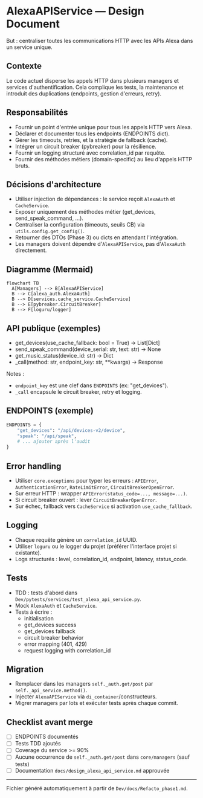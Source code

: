 # AlexaAPIService — Design Document

But : centraliser toutes les communications HTTP avec les APIs Alexa dans un service unique.

## Contexte

Le code actuel disperse les appels HTTP dans plusieurs managers et services d'authentification. Cela complique les tests, la maintenance et introduit des duplications (endpoints, gestion d'erreurs, retry).

## Responsabilités

- Fournir un point d'entrée unique pour tous les appels HTTP vers Alexa.
- Déclarer et documenter tous les endpoints (ENDPOINTS dict).
- Gérer les timeouts, retries, et la stratégie de fallback (cache).
- Intégrer un circuit breaker (pybreaker) pour la résilience.
- Fournir un logging structuré avec correlation_id par requête.
- Fournir des méthodes métiers (domain-specific) au lieu d'appels HTTP bruts.

## Décisions d'architecture

- Utiliser injection de dépendances : le service reçoit `AlexaAuth` et `CacheService`.
- Exposer uniquement des méthodes métier (get_devices, send_speak_command, ...).
- Centraliser la configuration (timeouts, seuils CB) via `utils.config.get_config()`.
- Retourner des DTOs (Phase 3) ou dicts en attendant l'intégration.
- Les managers doivent dépendre d'`AlexaAPIService`, pas d'`AlexaAuth` directement.

## Diagramme (Mermaid)

```mermaid
flowchart TB
  A[Managers] --> B[AlexaAPIService]
  B --> C[alexa_auth.AlexaAuth]
  B --> D[services.cache_service.CacheService]
  B --> E[pybreaker.CircuitBreaker]
  B --> F[loguru/logger]
```

## API publique (exemples)

- get_devices(use_cache_fallback: bool = True) -> List[Dict]
- send_speak_command(device_serial: str, text: str) -> None
- get_music_status(device_id: str) -> Dict
- \_call(method: str, endpoint_key: str, \*\*kwargs) -> Response

Notes :

- `endpoint_key` est une clef dans `ENDPOINTS` (ex: "get_devices").
- `_call` encapsule le circuit breaker, retry et logging.

## ENDPOINTS (exemple)

```python
ENDPOINTS = {
    "get_devices": "/api/devices-v2/device",
    "speak": "/api/speak",
    # ... ajouter après l'audit
}
```

## Error handling

- Utiliser `core.exceptions` pour typer les erreurs : `APIError`, `AuthenticationError`, `RateLimitError`, `CircuitBreakerOpenError`.
- Sur erreur HTTP : wrapper `APIError(status_code=..., message=...)`.
- Si circuit breaker ouvert : lever `CircuitBreakerOpenError`.
- Sur échec, fallback vers `CacheService` si activation `use_cache_fallback`.

## Logging

- Chaque requête génère un `correlation_id` UUID.
- Utiliser `loguru` ou le logger du projet (préférer l'interface projet si existante).
- Logs structurés : level, correlation_id, endpoint, latency, status_code.

## Tests

- TDD : tests d'abord dans `Dev/pytests/services/test_alexa_api_service.py`.
- Mock `AlexaAuth` et `CacheService`.
- Tests à écrire :
  - initialisation
  - get_devices success
  - get_devices fallback
  - circuit breaker behavior
  - error mapping (401, 429)
  - request logging with correlation_id

## Migration

- Remplacer dans les managers `self._auth.get/post` par `self._api_service.method()`.
- Injecter `AlexaAPIService` via `di_container`/constructeurs.
- Migrer managers par lots et exécuter tests après chaque commit.

## Checklist avant merge

- [ ] ENDPOINTS documentés
- [ ] Tests TDD ajoutés
- [ ] Coverage du service >= 90%
- [ ] Aucune occurrence de `self._auth.get/post` dans `core/managers` (sauf tests)
- [ ] Documentation `docs/design_alexa_api_service.md` approuvée

---

Fichier généré automatiquement à partir de `Dev/docs/Refacto_phase1.md`.
